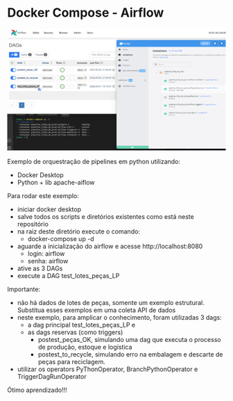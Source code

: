 # Docker Compose - Airflow
![ScreenShot](airflow-docker-compose.png)

Exemplo de orquestração de pipelines em python utilizando:

* Docker Desktop
* Python + lib apache-aiflow

Para rodar este exemplo:
- iniciar docker desktop
- salve todos os scripts e diretórios existentes como está neste repositório
- na raiz deste diretório execute o comando:
    + docker-compose up -d
- aguarde a inicialização do airflow e acesse http://localhost:8080
    + login: airflow
    + senha: airflow
- ative as 3 DAGs
- execute a DAG test_lotes_peças_LP

Importante:
- não há dados de lotes de peças, somente um exemplo estrutural. Substitua esses exemplos em uma coleta API de dados
- neste exemplo, para amplicar o conhecimento, foram utilizadas 3 dags: 
    + a dag principal test_lotes_peças_LP e 
    + as dags reservas (como triggers)
        + postest_peças_OK, simulando uma dag que executa o processo de produção, estoque e logística
        + postest_to_recycle, simulando erro na embalagem e descarte de peças para reciclagem.
- utilizar os operators PyThonOperator, BranchPythonOperator e TriggerDagRunOperator

Ótimo aprendizado!!!
